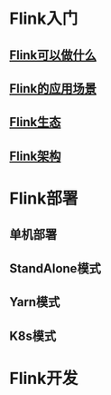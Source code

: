 <h1>Flink入门</h1>
<h2><a href="./README.md">Flink可以做什么</a></h2>
<h2><a href="./README.md">Flink的应用场景</a></h2>
<h2><a href="./README.md">Flink生态</a></h2>
<h2><a href="./README.md">Flink架构</a></h2>

<h1>Flink部署</h1>
<h2>单机部署</h2>
<h2>StandAlone模式</h2>
<h2>Yarn模式</h2>
<h2>K8s模式</h2>

<h1>Flink开发</h1>
<h2>开发环境准备</h2>
<h2>DataStream编程</h2>
<h2>Flink运行配置</h2>
<h2>Flink的关键概念</h2>
<h3>Flink Window</h3>
<h3>Flink Watermark</h3>
<h3>Flink Source</h3>
<h3>Flink Sink</h3>
<h3>Flink Transformations</h3>
<h3>Flink Operator</h3>
<h3>Flink State</h3>
<h1>Flink深度</h1>
<h2>Flink流计算程序转换为可执行的分布式任务</h2>
<h3>StreamGraph流图</h3>
<h3>JobGraph作业图</h3>
<h3>ExecutionGraph执行图</h3>
<h2>Flink 任务的的发布</h2>
<h3>TaskManager</h3>
<h3>JobManager</h3>
<h2>Flink 任务的执行</h2>
<h2>Flink 数据的流转</h2>
<h2>Flink 容错和Exactly Once</h2>
<h3>Chectpoint机制</h3>
此处分析checkpoint机制，配合源码进行。
<h3>Checkpoint与SavePoint</h3>
<h3>Exactly Once语义</h3>
<h2>Flink 的类型与序列化系统</h2>
